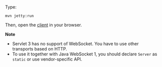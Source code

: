 Type:

```
mvn jetty:run
```

Then, open the [client](http://jsbin.com/pocet/12/edit) in your browser.

**Note**

* Servlet 3 has no support of WebSocket. You have to use other transports based on HTTP.
* To use it together with Java WebSocket 1, you should declare `Server` as `static` or use vendor-specific API.